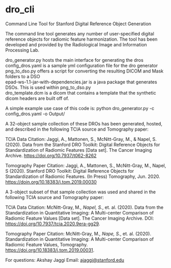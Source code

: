 # dro_cli
Command Line Tool for Stanford Digital Reference Object Generation

The command line tool generates any number of user-specified digital reference objects for radiomic feature harmonization. The tool has been developed and provided by the Radiological Image and Information Processing Lab.

dro_generator.py hosts the main interface for generating the dros   
config_dros.yaml is a sample yml configuration file for the dro generator   
png_to_dso.py offers a script for converting the resulting DICOM and Mask folders to a DSO   
epad-ws-1.1-jar-with-dependencies.jar is a java package that generates DSOs. This is used within png_to_dso.py   
dro_template.dcm is a dicom that contains a template that the synthetic dicom headers are built off of.   

A simple example use case of this code is:
python dro_generator.py -c config_dros.yaml -o  Output/

A 32-object sample collection of these DROs has been generated, hosted, and described in the following TCIA source and Tomography paper:

TCIA Data Citation: 
Jaggi, A., Mattonen, S., McNitt-Gray, M., & Napel, S. (2020).  Data from the Stanford DRO Toolkit: Digital Reference Objects for Standardization of Radiomic Features  [Data set]. The Cancer Imaging Archive.  https://doi.org/10.7937/t062-8262

Tomography Paper Citation:
Jaggi, A., Mattonen, S., McNitt-Gray, M., Napel, S (2020). Stanford DRO Toolkit: Digital Reference Objects for Standardization of Radiomic Features. (In Press) Tomography, Jun. 2020. https://doin.org/10.18383/j.tom.2019.00030 

A 3-object subset of that sample collection was used and shared in the following TCIA source and Tomography paper:

TCIA Data Citation:
McNitt-Gray, M.*, Napel, S.*, et. al. (2020). Data from the  Standardization in Quantitative Imaging: A Multi-center Comparison of Radiomic Feature Values [Data set]. The Cancer Imaging Archive. DOI: https://doi.org/10.7937/tcia.2020.9era-gg29.

Tomography Paper Citation:
McNitt-Gray, M.*, Nape, S.*, et. al. (2020). Standardization in Quantitative Imaging: A Multi-center Comparison of Radiomic Feature Values, Tomography. https://doi.org/10.18383/j.tom.2019.00031.


For questions:
Akshay Jaggi
Email: ajaggi@stanford.edu
